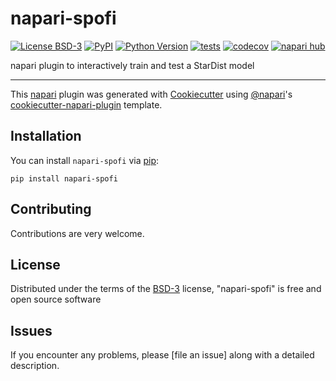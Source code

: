 # napari-spofi

[![License BSD-3](https://img.shields.io/pypi/l/napari-spofi.svg?color=green)](https://github.com/githubuser/napari-spofi/raw/main/LICENSE)
[![PyPI](https://img.shields.io/pypi/v/napari-spofi.svg?color=green)](https://pypi.org/project/napari-spofi)
[![Python Version](https://img.shields.io/pypi/pyversions/napari-spofi.svg?color=green)](https://python.org)
[![tests](https://github.com/githubuser/napari-spofi/workflows/tests/badge.svg)](https://github.com/githubuser/napari-spofi/actions)
[![codecov](https://codecov.io/gh/githubuser/napari-spofi/branch/main/graph/badge.svg)](https://codecov.io/gh/githubuser/napari-spofi)
[![napari hub](https://img.shields.io/endpoint?url=https://api.napari-hub.org/shields/napari-spofi)](https://napari-hub.org/plugins/napari-spofi)

napari plugin to interactively train and test a StarDist model

----------------------------------

This [napari] plugin was generated with [Cookiecutter] using [@napari]'s [cookiecutter-napari-plugin] template.

<!--
Don't miss the full getting started guide to set up your new package:
https://github.com/napari/cookiecutter-napari-plugin#getting-started

and review the napari docs for plugin developers:
https://napari.org/stable/plugins/index.html
-->

## Installation

You can install `napari-spofi` via [pip]:

    pip install napari-spofi




## Contributing

Contributions are very welcome.

## License

Distributed under the terms of the [BSD-3] license,
"napari-spofi" is free and open source software

## Issues

If you encounter any problems, please [file an issue] along with a detailed description.

[napari]: https://github.com/napari/napari
[Cookiecutter]: https://github.com/audreyr/cookiecutter
[@napari]: https://github.com/napari
[MIT]: http://opensource.org/licenses/MIT
[BSD-3]: http://opensource.org/licenses/BSD-3-Clause
[GNU GPL v3.0]: http://www.gnu.org/licenses/gpl-3.0.txt
[GNU LGPL v3.0]: http://www.gnu.org/licenses/lgpl-3.0.txt
[Apache Software License 2.0]: http://www.apache.org/licenses/LICENSE-2.0
[Mozilla Public License 2.0]: https://www.mozilla.org/media/MPL/2.0/index.txt
[cookiecutter-napari-plugin]: https://github.com/napari/cookiecutter-napari-plugin

[napari]: https://github.com/napari/napari
[tox]: https://tox.readthedocs.io/en/latest/
[pip]: https://pypi.org/project/pip/
[PyPI]: https://pypi.org/
